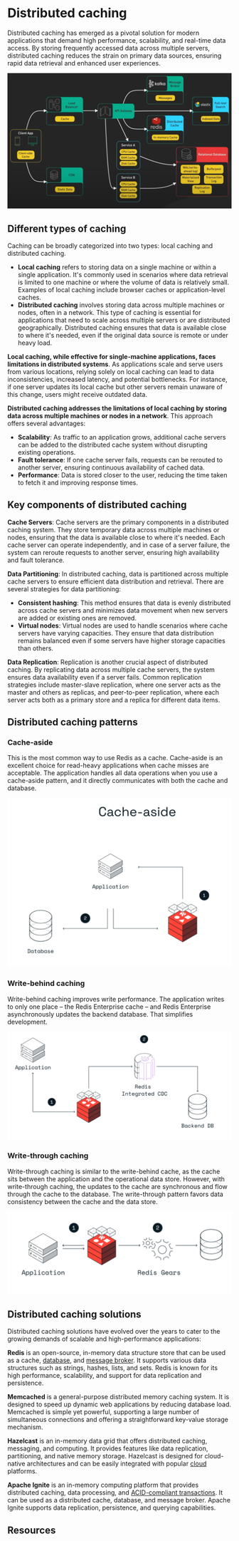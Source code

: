 # Distributed caching

Distributed caching has emerged as a pivotal solution for modern applications that demand high performance, scalability, and real-time data access. By storing frequently accessed data across multiple servers, distributed caching reduces the strain on primary data sources, ensuring rapid data retrieval and enhanced user experiences.

![](images/cache-architecture.png)

## Different types of caching

Caching can be broadly categorized into two types: local caching and distributed caching.

* **Local caching** refers to storing data on a single machine or within a single application. It's commonly used in scenarios where data retrieval is limited to one machine or where the volume of data is relatively small. Examples of local caching include browser caches or application-level caches.
* **Distributed caching** involves storing data across multiple machines or nodes, often in a network. This type of caching is essential for applications that need to scale across multiple servers or are distributed geographically. Distributed caching ensures that data is available close to where it's needed, even if the original data source is remote or under heavy load.

**Local caching, while effective for single-machine applications, faces limitations in distributed systems**. As applications scale and serve users from various locations, relying solely on local caching can lead to data inconsistencies, increased latency, and potential bottlenecks. For instance, if one server updates its local cache but other servers remain unaware of this change, users might receive outdated data.

**Distributed caching addresses the limitations of local caching by storing data across multiple machines or nodes in a network**. This approach offers several advantages:

* **Scalability**: As traffic to an application grows, additional cache servers can be added to the distributed cache system without disrupting existing operations.
* **Fault tolerance**: If one cache server fails, requests can be rerouted to another server, ensuring continuous availability of cached data.
* **Performance**: Data is stored closer to the user, reducing the time taken to fetch it and improving response times.


## Key components of distributed caching

**Cache Servers**: Cache servers are the primary components in a distributed caching system. They store temporary data across multiple machines or nodes, ensuring that the data is available close to where it's needed. Each cache server can operate independently, and in case of a server failure, the system can reroute requests to another server, ensuring high availability and fault tolerance.

**Data Partitioning**: In distributed caching, data is partitioned across multiple cache servers to ensure efficient data distribution and retrieval. There are several strategies for data partitioning:

-   **Consistent hashing**: This method ensures that data is evenly distributed across cache servers and minimizes data movement when new servers are added or existing ones are removed.
-   **Virtual nodes**: Virtual nodes are used to handle scenarios where cache servers have varying capacities. They ensure that data distribution remains balanced even if some servers have higher storage capacities than others.

**Data Replication**: Replication is another crucial aspect of distributed caching. By replicating data across multiple cache servers, the system ensures data availability even if a server fails. Common replication strategies include master-slave replication, where one server acts as the master and others as replicas, and peer-to-peer replication, where each server acts both as a primary store and a replica for different data items.

## Distributed caching patterns

### Cache-aside
This is the most common way to use Redis as a cache. Cache-aside is an excellent choice for read-heavy applications when cache misses are acceptable. The application handles all data operations when you use a cache-aside pattern, and it directly communicates with both the cache and database.

![](images/cache-cache-aside.png)

### Write-behind caching
Write-behind caching improves write performance. The application writes to only one place – the Redis Enterprise cache – and Redis Enterprise asynchronously updates the backend database. That simplifies development.

![](images/cache-write-behind.png)

### Write-through caching
Write-through caching is similar to the write-behind cache, as the cache sits between the application and the operational data store. However, with write-through caching, the updates to the cache are synchronous and flow through the cache to the database. The write-through pattern favors data consistency between the cache and the data store.

![](images/cache-write-through.png)

## Distributed caching solutions

Distributed caching solutions have evolved over the years to cater to the growing demands of scalable and high-performance applications:

**Redis** is an open-source, in-memory data structure store that can be used as a cache, [database](https://redis.io/blog/redis-cache-vs-redis-primary-database-in-90-seconds/), and [message broker](https://redis.io/solutions/messaging/). It supports various data structures such as strings, hashes, lists, and sets. Redis is known for its high performance, scalability, and support for data replication and persistence.

**Memcached** is a general-purpose distributed memory caching system. It is designed to speed up dynamic web applications by reducing database load. Memcached is simple yet powerful, supporting a large number of simultaneous connections and offering a straightforward key-value storage mechanism.

**Hazelcast** is an in-memory data grid that offers distributed caching, messaging, and computing. It provides features like data replication, partitioning, and native memory storage. Hazelcast is designed for cloud-native architectures and can be easily integrated with popular [cloud](https://redis.io/redis-enterprise/cloud/) platforms.

**Apache Ignite** is an in-memory computing platform that provides distributed caching, data processing, and [ACID-compliant transactions](https://redis.io/glossary/acid-transactions/). It can be used as a distributed cache, database, and message broker. Apache Ignite supports data replication, persistence, and querying capabilities.

## Resources
